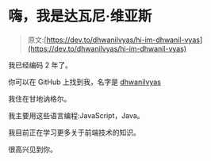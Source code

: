 # 嗨，我是达瓦尼·维亚斯

> 原文:[https://dev.to/dhwanilvyas/hi-im-dhwanil-vyas](https://dev.to/dhwanilvyas/hi-im-dhwanil-vyas)

我已经编码 2 年了。

你可以在 GitHub 上找到我，名字是 [dhwanilvyas](https://github.com/dhwanilvyas)

我住在甘地讷格尔。

我主要用这些语言编程:JavaScript，Java。

我目前正在学习更多关于前端技术的知识。

很高兴见到你。